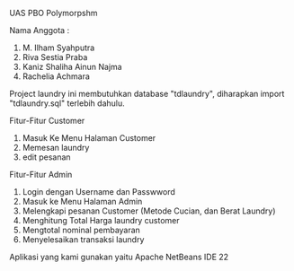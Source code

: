 UAS PBO Polymorpshm

Nama Anggota : 
1. M. Ilham Syahputra
2. Riva Sestia Praba
3. Kaniz Shaliha Ainun Najma
4. Rachelia Achmara

Project laundry ini membutuhkan database "tdlaundry", diharapkan import "tdlaundry.sql" terlebih dahulu.

Fitur-Fitur Customer
1. Masuk Ke Menu Halaman Customer
2. Memesan laundry
3. edit pesanan

Fitur-Fitur Admin
1. Login dengan Username dan Passwword
2. Masuk ke Menu Halaman Admin
3. Melengkapi pesanan Customer (Metode Cucian, dan Berat Laundry)
4. Menghitung Total Harga laundry customer
5. Mengtotal nominal pembayaran
6. Menyelesaikan transaksi laundry

Aplikasi yang kami gunakan yaitu Apache NetBeans IDE 22
